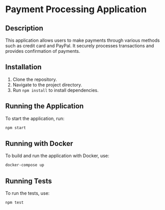 # Payment Processing Application

## Description
This application allows users to make payments through various methods such as credit card and PayPal. It securely processes transactions and provides confirmation of payments.

## Installation
1. Clone the repository.
2. Navigate to the project directory.
3. Run `npm install` to install dependencies.

## Running the Application
To start the application, run:
```bash
npm start
```

## Running with Docker
To build and run the application with Docker, use:
```bash
docker-compose up
```

## Running Tests
To run the tests, use:
```bash
npm test
```
